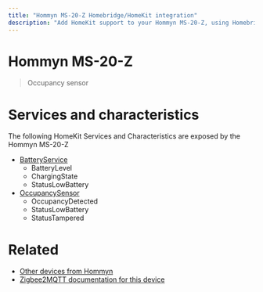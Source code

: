 ```yaml
---
title: "Hommyn MS-20-Z Homebridge/HomeKit integration"
description: "Add HomeKit support to your Hommyn MS-20-Z, using Homebridge, Zigbee2MQTT and homebridge-z2m."
---
```

<!---
This file has been GENERATED using src/docgen/docgen.ts
DO NOT EDIT THIS FILE MANUALLY!
-->
# Hommyn MS-20-Z
> Occupancy sensor


# Services and characteristics
The following HomeKit Services and Characteristics are exposed by
the Hommyn MS-20-Z

* [BatteryService](../../battery.md)
  * BatteryLevel
  * ChargingState
  * StatusLowBattery
* [OccupancySensor](../../sensors.md)
  * OccupancyDetected
  * StatusLowBattery
  * StatusTampered


# Related
* [Other devices from Hommyn](../index.md#hommyn)
* [Zigbee2MQTT documentation for this device](https://www.zigbee2mqtt.io/devices/MS-20-Z.html)